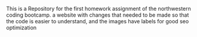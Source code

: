 This is a Repository for the first homework assignment of the northwestern coding bootcamp.
a website with changes that needed to be made so that the code is easier to understand, and the images have labels for good seo optimization
